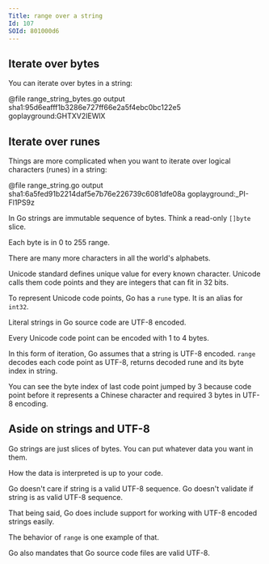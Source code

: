 ```yaml
---
Title: range over a string
Id: 107
SOId: 801000d6
---
```


## Iterate over bytes

You can iterate over bytes in a string:

@file range_string_bytes.go output sha1:95d6eafff1b3286e727ff66e2a5f4ebc0bc122e5 goplayground:GHTXV2IEWlX

## Iterate over runes

Things are more complicated when you want to iterate over logical characters (runes) in a string:

@file range_string.go output sha1:6a5fed91b2214daf5e7b76e226739c6081dfe08a goplayground:_PI-Fl1PS9z

In Go strings are immutable sequence of bytes. Think a read-only `[]byte` slice.

Each byte is in 0 to 255 range.

There are many more characters in all the world's alphabets.

Unicode standard defines unique value for every known character. Unicode calls them code points and they are integers that can fit in 32 bits.

To represent Unicode code points, Go has a `rune` type. It is an alias for `int32`.

Literal strings in Go source code are UTF-8 encoded.

Every Unicode code point can be encoded with 1 to 4 bytes.

In this form of iteration, Go assumes that a string is UTF-8 encoded. `range` decodes each code point as UTF-8, returns decoded rune and its byte index in string.

You can see the byte index of last code point jumped by 3 because code point before it represents a Chinese character and required 3 bytes in UTF-8 encoding.

<!-- TODO: the same using unicode package -->

<!-- TODO: link to character set conversion article -->

## Aside on strings and UTF-8

Go strings are just slices of bytes. You can put whatever data you want in them.

How the data is interpreted is up to your code.

Go doesn't care if string is a valid UTF-8 sequence. Go doesn't validate if string is as valid UTF-8 sequence.

That being said, Go does include support for working with UTF-8 encoded strings easily.

The behavior of `range` is one example of that.

Go also mandates that Go source code files are valid UTF-8.
